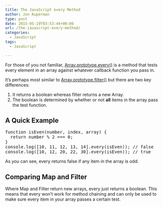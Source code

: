 ```yaml
---
title: The JavaScript every Method
author: Jon Kuperman
type: post
date: 2015-05-19T03:53:44+00:00
url: /the-javascript-every-method/
categories:
  - JavaScript
tags:
  - JavaScript

---
```

For those of you not familiar, [Array.prototype.every()][1] is a method that tests every element in an array against whatever callback function you pass in.

It&#8217;s perhaps most similar to [Array.prototype.filter()][2] but there are two key differences:

  1. It returns a boolean whereas filter returns a new Array.
  2. The boolean is determined by whether or not **all** items in the array pass the test function.

## A Quick Example

<pre class="lang:js decode:true">function isEven(number, index, array) {
  return number % 2 === 0;
}
console.log([10, 11, 12, 13, 14].every(isEven)); // false
console.log([10, 12, 20, 22, 30].every(isEven)); // true</pre>

As you can see, every returns false if any item in the array is odd.

## Comparing Map and Filter

Where Map and Filter return new arrays, every just returns a boolean. This means that every won&#8217;t work for method chaining and can only be used to make sure every item in your array passes a certain test.

 [1]: https://developer.mozilla.org/en-US/docs/Web/JavaScript/Reference/Global_Objects/Array/every
 [2]: https://developer.mozilla.org/en-US/docs/Web/JavaScript/Reference/Global_Objects/Array/filter